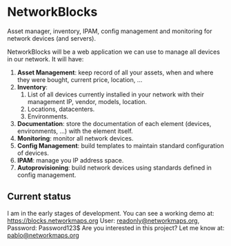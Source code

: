 # NetworkBlocks
Asset manager, inventory, IPAM, config management and monitoring for network devices (and servers).

NetworkBlocks will be a web application we can use to manage all devices in our network. It will have:
1. **Asset Management**: keep record of all your assets, when and where they were bought, current price, location, ...
2. **Inventory**: 
   1. List of all devices currently installed in your network with their management IP, vendor, models, location.
   2. Locations, datacenters.
   3. Environments.
4. **Documentation**: store the documentation of each element (devices, environments, ...) with the element itself.
5. **Monitoring**: monitor all network devices.
6. **Config Management**: build templates to maintain standard configuration of devices.
7. **IPAM**: manage you IP address space.
8. **Autoprovisioning**: build network devices using standards defined in config management.

## Current status

I am in the early stages of development.
You can see a working demo at: https://blocks.networkmaps.org User: readonly@networkmaps.org, Password: Password123$
Are you interested in this project? Let me know at: pablo@networkmaps.org
